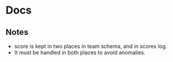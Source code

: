 # Docs

## Notes

- score is kept in two places in team schema, and in scores log.
- It must be handled in both places to avoid anomalies.
